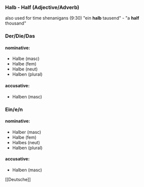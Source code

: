 ### Halb - Half   (Adjective/Adverb)

also used for time shenanigans (9:30)
"ein **halb** tausend" - "a **half** thousand"

### Der/Die/Das
#### nominative:
* Halbe (masc)
* Halbe (fem)
* Halbe (neut)
* Halben (plural)
#### accusative:
* Halben (masc)


### Ein/e/n
#### nominative:
* Halber (masc)
* Halbe (fem)
* Halbes (neut)
* Halben (plural)
#### accusative:
* Halben (masc)


[[Deutsche]]